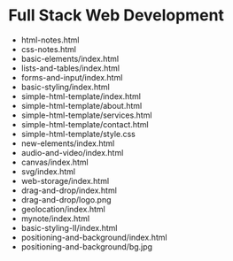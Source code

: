 # Full Stack Web Development
- html-notes.html
- css-notes.html
- basic-elements/index.html
- lists-and-tables/index.html
- forms-and-input/index.html
- basic-styling/index.html
- simple-html-template/index.html
- simple-html-template/about.html
- simple-html-template/services.html
- simple-html-template/contact.html
- simple-html-template/style.css
- new-elements/index.html
- audio-and-video/index.html
- canvas/index.html
- svg/index.html
- web-storage/index.html
- drag-and-drop/index.html
- drag-and-drop/logo.png
- geolocation/index.html
- mynote/index.html
- basic-styling-II/index.html
- positioning-and-background/index.html
- positioning-and-background/bg.jpg
